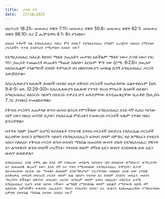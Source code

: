 ```yaml
---
title:  ታላቁ ዳኛ
date:   27/10/2025
---
```


ዘፍጥረት 18:25፣ መዝሙረ ዳዊት 7:11፣ መዝሙረ ዳዊት 50:6፣ መዝሙረ ዳዊት 82:1፣ መዝሙረ ዳዊት 96:10፣ እና 2 ጢሞቴዎስ 4:1፣ 8ን ያንብቡ።

`እነዚህ ጥቅሶች ስለ እግዚአብሔር ባሕሪ ምን ይላሉ? የእግዚአብሔር የዓለም ፈራጅነት በእርሱ የሚነሳሱ ጦርነቶችን ጥያቄ እንድንረዳ የሚያግዘን እንዴት ነው?`

የእግዚአብሔር ባሕርይ ቅድስና ማለት ኃጢአትን መታገስ አይችልም ማለት ነው። ታጋሽ ነው። ነገር ግን፣ ኃጢአት የመጨረሻ ውጤቱን ማጨድ አለበት፣ እርሱም ሞት ነው (ሮሜ. 6፡23)። ኃጢአት በእስራኤልም የጎልማሶች ሰንበት ትምህርት ሆነ በከነዓናውያን መካከል ቢገኝ እግዚአብሔር ጦርነት አውጆበታል።

እስራኤላውያን ከሌሎች ሕዝቦች በተለየ ሁኔታ በቅዱስ ጦርነቶች በመካፈላቸው አልተቀደሱም (ዘዳ. 9:4-5፤ ዘዳ. 12:29-30)። እስራኤላውያን ከሌሎቹ የጥንት ቅርብ ምስራቅ ሕዝቦች በተለየ፣ እግዚአብሔር ለእነርሱ ሳይሆን በእነርሱ ተቃራኒ ሆኖ ጠላቶቻቸው እንዲጨቁኗቸው ሲፈቅድ (ከኢያሱ 7 ጋር ያነፃፅሩ) ተመልክተዋል።

የቅዱስ ጦርነትን አጠቃላይ ጽንሰ-ሐሳብ ልንረዳ የምንችለው እግዚአብሔር እንደ ዳኛ ሲሰራ ካየነው ብቻ ነው። በዚህ መንገድ ሲታይ፣ የእስራኤል ምድሪቱን የመውረስ ጦርነቶች ፍጹም የተለየ ባህሪ ይኖራቸዋል።

በጥንቱ ዓለም (ዛሬም ቢሆን) ከተስፋፉት የንጉሳዊ አገዛዝ ጦርነቶች በተቃራኒ የእስራኤል ጦርነቶች ለራሳቸው ክብርን ለማስገኘት ሳይሆን የእግዚአብሔርን ፍትህና ሰላም በምድር ላይ ለማስፈን የተደረጉ ነበሩ። ስለዚህ፣ የቅዱስ ጦርነት ጽንሰ-ሀሳብን ማእከል በመረዳት ውስጥ ያሉት የእግዚአብሔር ገዥነት እና ሉዓላዊነት ጽንሰ-ሀሳቦች ጦረኛነቱ፣ ንጉስነቱ ወይም ዳኝነቱ አደጋ ውስጥ እንደወደቁ ሁሉ አደጋ ውስጥ ይወድቃሉ።

`እግዚአብሔር እንደ ተዋጊ ልክ እንደ ዳኛ የባህሪው መገለጫ የሆነውን ህግ የበላይነት ለማስፈን፣ ለማረጋጋት እና ለመጠበቅ ቁርጠኛ ነው። እንደ ዳኛ እና ንጉስ የሚመስለው የእግዚአብሔር ተዋጊነት፣ ይሖዋ በተመሰረተው ስርአቱ ላይ ማመፅን ለዘላለም እንደማይታገሥ ያረጋግጣል። ስለዚህ፣ አንድ ሰው የያህዌ እንቅስቃሴ መዳረሻ በጭራሽ ጦርነት ወይም ድል ሳይሆን የፍትህ እና የሰላም እንደገና መስፈን መሆኑን ማረጋገጥ ይችላል። በዋናነት መፍረድ፣ ጦርነት መግጠም ወይም ፍትህ መስጠት፣ የድርጊቱ ፈፃሚ እግዚአብሔር ሲሆን አንድ አይነት ናችው። መማለጃ የማይቀበል ወይም አድልዎ የማያውቅ ጻድቅ ዳኛ ስለሆነው አምላካችን ተወያዩ። ኃጢአትን፣ ግፍን፣ የንጹሃንን ስቃይ፣ እና ጭቆናን እስከመጨረሻው የማይታገሰው አምላክ የወንጌል ማእከል የሆነው እንዴት ነው?`